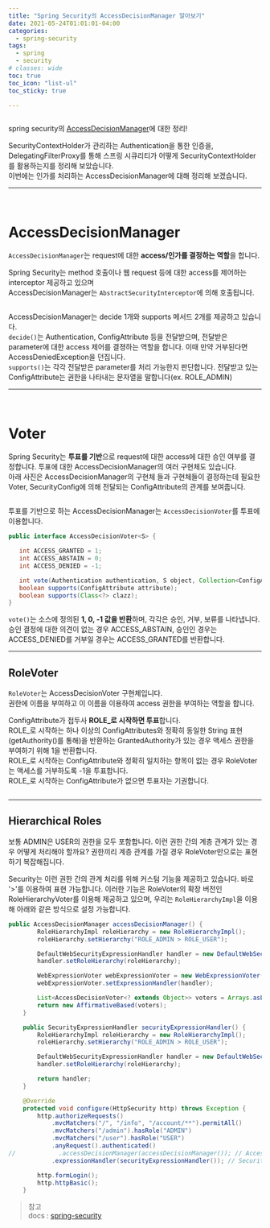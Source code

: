 ```yaml
---
title: "Spring Security의 AccessDecisionManager 알아보기"
date: 2021-05-24T01:01:01-04:00
categories:
  - spring-security
tags:
  - spring
  - security
# classes: wide
toc: true
toc_icon: "list-ul"
toc_sticky: true

---
```


<img src="{{ '/assets/images/spring/spring-logo.png'}}" alt="" class="align-center">

spring security의 [AccessDecisionManager](https://docs.spring.io/spring-security/site/docs/current/reference/html5/#authz-pre-invocation)에 대한 정리!

SecurityContextHolder가 관리하는 Authentication을 통한 인증을,  
DelegatingFilterProxy를 통해 스프링 시큐리티가 어떻게 SecurityContextHolder를 활용하는지를 정리해 보았습니다.  
이번에는 인가를 처리하는 AccessDecisionManager에 대해 정리해 보겠습니다.

---
<br>

# AccessDecisionManager

`AccessDecisionManager`는 request에 대한 **access/인가를 결정하는 역할**을 합니다.  

Spring Security는 method 호출이나 웹 request 등에 대한 access를 제어하는 interceptor 제공하고 있으며  
AccessDecisionManager는 `AbstractSecurityInterceptor`에 의해 호출됩니다.

<img src="{{'/assets/images/spring/security/AccessDecisionManager.png'}}" alt="" class="align-center">

AccessDecisionManager는 decide 1개와 supports 메서드 2개를 제공하고 있습니다.  
`decide()`는 Authentication, ConfigAttribute 등을 전달받으며, 전달받은 parameter에 대한 access 제어를 결졍하는 역할을 합니다. 이때 만약 거부된다면 AccessDeniedException을 던집니다.  
`supports()`는 각각 전달받은 parameter를 처리 가능한지 판단합니다. 
전달받고 있는 ConfigAttribute는 권한을 나타내는 문자열을 말합니다(ex. ROLE_ADMIN)



---
<br>

# Voter

Spring Security는 **투표를 기반**으로 request에 대한 access에 대한 승인 여부를 결정합니다. 투표에 대한 AccessDecisionManager의 여러 구현체도 있습니다.  
아래 사진은 AccessDecisionManager의 구현체 들과 구현체들이 결정하는데 필요한 Voter, SecurityConfig에 의해 전달되는 ConfigAttribute의 관계를 보여줍니다.

<img src="{{'/assets/images/spring/security/access-decision-voting.png'}}" alt="" class="align-center">

투표를 기반으로 하는 AccessDecisionManager는 `AccessDecisionVoter`를 투표에 이용합니다.  

```java
public interface AccessDecisionVoter<S> {

   int ACCESS_GRANTED = 1;
   int ACCESS_ABSTAIN = 0;
   int ACCESS_DENIED = -1;

   int vote(Authentication authentication, S object, Collection<ConfigAttribute> attributes);
   boolean supports(ConfigAttribute attribute);
   boolean supports(Class<?> clazz);
}
```
`vote()`는 소스에 정의된 **1, 0, -1 값을 반환**하며, 각각은 승인, 거부, 보류를 나타냅니다. 
승인 결정에 대한 의견이 없는 경우 ACCESS_ABSTAIN, 승인인 경우는 ACCESS_DENIED를 거부일 경우는 ACCESS_GRANTED를 반환합니다.


---

## RoleVoter

`RoleVoter`는 AccessDecisionVoter 구현체입니다.  
권한에 이름을 부여하고 이 이름을 이용하여 access 권한을 부여하는 역할을 합니다.  

ConfigAttribute가 접두사 **ROLE_로 시작하면 투표**합니다.  
ROLE_로 시작하는 하나 이상의 ConfigAttributes와 정확히 동일한 String 표현(getAuthority()를 통해)을 반환하는 GrantedAuthority가 있는 경우 액세스 권한을 부여하기 위해 1을 반환합니다.  
ROLE_로 시작하는 ConfigAttribute와 정확히 일치하는 항목이 없는 경우 RoleVoter는 액세스를 거부하도록 -1을 투표합니다.  
ROLE_로 시작하는 ConfigAttribute가 없으면 투표자는 기권합니다.  

<img src="{{'/assets/images/spring/security/RoleVoter.png'}}" alt="" class="align-center">

---

## Hierarchical Roles

보통 ADMIN은 USER의 권한을 모두 포함합니다. 이런 권한 간의 계층 관계가 있는 경우 어떻게 처리해야 할까요?
권한끼리 계층 관계를 가질 경우 RoleVoter만으로는 표현하기 복잡해집니다.  

Security는 이런 권한 간의 관계 처리를 위해 커스텀 기능을 제공하고 있습니다. 바로 '>'를 이용하여 표현 가능합니다.
이러한 기능은 RoleVoter의 확장 버전인 RoleHierarchyVoter를 이용해 제공하고 있으며, 우리는 `RoleHierarchyImpl`을 이용해 아래와 같은 방식으로 설정 가능합니다.
```java
public AccessDecisionManager accessDecisionManager() {
        RoleHierarchyImpl roleHierarchy = new RoleHierarchyImpl();
        roleHierarchy.setHierarchy("ROLE_ADMIN > ROLE_USER");

        DefaultWebSecurityExpressionHandler handler = new DefaultWebSecurityExpressionHandler();
        handler.setRoleHierarchy(roleHierarchy);

        WebExpressionVoter webExpressionVoter = new WebExpressionVoter();
        webExpressionVoter.setExpressionHandler(handler);

        List<AccessDecisionVoter<? extends Object>> voters = Arrays.asList(webExpressionVoter);
        return new AffirmativeBased(voters);
    }

    public SecurityExpressionHandler securityExpressionHandler() {
        RoleHierarchyImpl roleHierarchy = new RoleHierarchyImpl();
        roleHierarchy.setHierarchy("ROLE_ADMIN > ROLE_USER");

        DefaultWebSecurityExpressionHandler handler = new DefaultWebSecurityExpressionHandler();
        handler.setRoleHierarchy(roleHierarchy);

        return handler;
    }

    @Override
    protected void configure(HttpSecurity http) throws Exception {
        http.authorizeRequests()
            .mvcMatchers("/", "/info", "/account/**").permitAll()
            .mvcMatchers("/admin").hasRole("ADMIN")
            .mvcMatchers("/user").hasRole("USER")
            .anyRequest().authenticated()
//            .accessDecisionManager(accessDecisionManager()); // AccessDecisionManager을 커스텀 하는 방법
            .expressionHandler(securityExpressionHandler()); // SecurityExpressionHandler을 커스텀 하는 방법

        http.formLogin();
        http.httpBasic();
    }
```



> 참고  
> docs : [spring-security](https://docs.spring.io/spring-security/site/docs/current/reference/html5/#servlet-authentication)  
